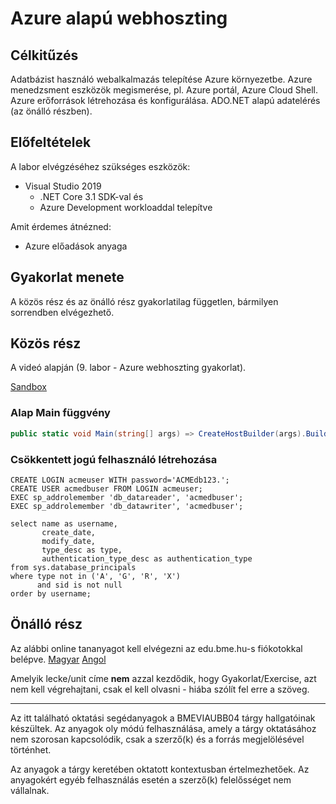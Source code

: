 # Azure alapú webhoszting

## Célkitűzés
Adatbázist használó webalkalmazás telepítése Azure környezetbe. Azure menedzsment eszközök megismerése, pl. Azure portál, Azure Cloud Shell. Azure erőforrások létrehozása és konfigurálása. ADO.NET alapú adatelérés (az önálló részben).


## Előfeltételek

A labor elvégzéséhez szükséges eszközök:

- Visual Studio 2019 
  - .NET Core 3.1 SDK-val és
  - Azure Development workloaddal telepítve

Amit érdemes átnézned:

- Azure előadások anyaga

## Gyakorlat menete

A közös rész és az önálló rész gyakorlatilag független, bármilyen sorrendben elvégezhető.

## Közös rész
A videó alapján (9. labor - Azure webhoszting gyakorlat).

[Sandbox](https://docs.microsoft.com/hu-hu/learn/modules/develop-app-that-queries-azure-sql/3-exercise-create-tables-bulk-import-query-data)

### Alap Main függvény

```csharp
public static void Main(string[] args) => CreateHostBuilder(args).Build().Run();
```

### Csökkentett jogú felhasználó létrehozása
```tsql
CREATE LOGIN acmeuser WITH password='ACMEdb123.';
CREATE USER acmedbuser FROM LOGIN acmeuser;
EXEC sp_addrolemember 'db_datareader', 'acmedbuser';
EXEC sp_addrolemember 'db_datawriter', 'acmedbuser';

select name as username,
       create_date,
       modify_date,
       type_desc as type,
       authentication_type_desc as authentication_type
from sys.database_principals
where type not in ('A', 'G', 'R', 'X')
      and sid is not null
order by username;
```

## Önálló rész
Az alábbi online tananyagot kell elvégezni az edu.bme.hu-s fiókotokkal belépve.
[Magyar](https://docs.microsoft.com/hu-hu/learn/modules/develop-app-that-queries-azure-sql/) [Angol](https://docs.microsoft.com/en-us/learn/modules/develop-app-that-queries-azure-sql/)

Amelyik lecke/unit címe **nem** azzal kezdődik, hogy Gyakorlat/Exercise, azt nem kell végrehajtani, csak el kell olvasni - hiába szólít fel erre a szöveg.

---

Az itt található oktatási segédanyagok a BMEVIAUBB04 tárgy hallgatóinak készültek. Az anyagok oly módú felhasználása, amely a tárgy oktatásához nem szorosan kapcsolódik, csak a szerző(k) és a forrás megjelölésével történhet.

Az anyagok a tárgy keretében oktatott kontextusban értelmezhetőek. Az anyagokért egyéb felhasználás esetén a szerző(k) felelősséget nem vállalnak.
